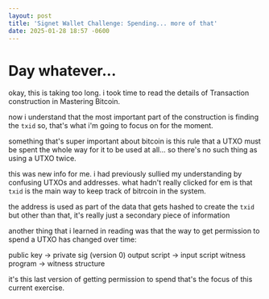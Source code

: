 ```yaml
---
layout: post
title: 'Signet Wallet Challenge: Spending... more of that'
date: 2025-01-28 18:57 -0600
---
```


# Day whatever...

okay, this is taking too long. i took time to read the details of Transaction construction in Mastering Bitcoin.

now i understand that the most important part of the construction is finding the `txid` so, that's what i'm going to focus on for the moment.

something that's super important about bitcoin is this rule that a UTXO must be spent the whole way for it to be used at all... so there's no such thing as using a UTXO twice.

this was new info for me. i had previously sullied my understanding by confusing UTXOs and addresses. what hadn't really clicked for em is that `txid` is the main way to keep track of bitrcoin in the system.

the address is used as part of the data that gets hashed to create the `txid` but other than that, it's really just a secondary piece of information

another thing that i learned in reading was that the way to get permission to spend a UTXO has changed over time:

public key -> private sig (version 0)
output script -> input script
witness program -> witness structure

it's this last version of getting permission to spend that's the focus of this current exercise.

